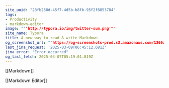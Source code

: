 ```yaml
---
site_uuid: "28fb258d-45f7-4d5b-b8fb-95f2f8853784"
tags:
- Productivity
- markdown-editor
image: ""'http://typora.io/img/twitter-sum.png'""
site_name: Typora
title: A new way to read & write Markdown
og_screenshot_url: ""https://og-screenshots-prod.s3.amazonaws.com/1366x768/80/false/e9b9a44f17129aa00267729ee24f4f98c17fde723034b7a1076dd03d5032484b.jpeg""
last_jina_request: '2025-03-09T06:45:12.681Z'
jina_error: "Error occurred"
og_last_fetch: 2025-03-07T05:19:01.819Z
---
```

[[Markdown]]

[[Markdown Editor]]
